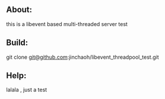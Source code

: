 About:
------
this is a libevent based multi-threaded server test

Build:
------
git clone git@github.com:jinchaoh/libevent_threadpool_test.git


Help:
-----

lalala , just a test 
